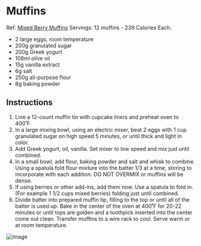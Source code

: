 # Muffins
Ref: [Mixed Berry Muffins](https://natashaskitchen.com/mixed-berry-muffins/)
Servings: 12 muffins - 239 Calories Each.

* 2 large eggs, room temperature
* 200g granulated sugar
* 200g Greek yogurt
* 108ml olive oil
* 15g vanilla extract
* 6g salt
* 250g all-purpose flour
* 8g baking powder


## Instructions

1. Line a 12-count muffin tin with cupcake liners and preheat oven to 400˚F.
2. In a large mixing bowl, using an electric mixer, beat 2 eggs with 1 cup granulated sugar on high speed 5 minutes, or until thick and light in color.
3. Add Greek yogurt, oil, vanilla. Set mixer to low speed and mix just until combined.
4. In a small bowl, add flour, baking powder and salt and whisk to combine. Using a spatula fold flour mixture into the batter 1/3 at a time, stirring to incorporate with each addition. DO NOT OVERMIX or muffins will be dense.
5. If using berries or other add-ins, add them now. Use a spatula to fold in. (For example 1 1/2 cups mixed berries) folding just until combined.
6. Divide batter into prepared muffin tip, filling to the top or until all of the batter is used up. Bake in the center of the oven at 400˚F for 20-22 minutes or until tops are golden and a toothpick inserted into the center come out clean. Transfer muffins to a wire rack to cool. Serve warm or at room temperature.



![image](https://github.com/user-attachments/assets/d82ee6f9-0e35-4124-8717-f8f64fe2abbe)
